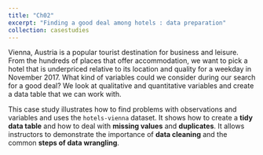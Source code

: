```yaml
---
title: "Ch02"
excerpt: "Finding a good deal among hotels : data preparation"
collection: casestudies
---
```


Vienna, Austria is a popular tourist destination for business and leisure. From the hundreds of places that offer accommodation, we want to pick a hotel that is underpriced relative to its location and quality for a weekday in November 2017. What kind of variables could we consider during our search for a good deal? We look at qualitative and quantitative variables and create a data table that we can work with.  

This case study illustrates how to find problems with observations and variables and uses the `hotels-vienna` dataset. It shows how to create a **tidy data table** and how to deal with **missing values** and **duplicates**. It allows instructors to demonstrate the importance of **data cleaning** and the common **steps of data wrangling**.
